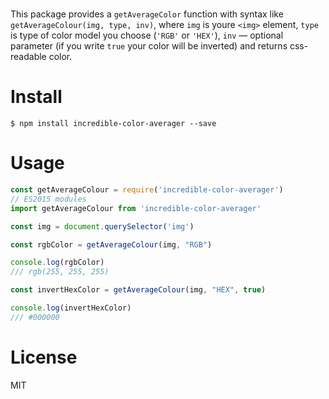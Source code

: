 #

This package provides a ```getAverageColor``` function with syntax like ```getAverageColour(img, type, inv)```, where ```img``` is youre ```<img>``` element, ```type``` is type of color model you choose (```'RGB'``` or ```'HEX'```), ```inv``` — optional parameter (if you write ```true``` your color will be inverted) and returns css-readable color.

# Install

```shell
$ npm install incredible-color-averager --save
```
# Usage

```javascript
const getAverageColour = require('incredible-color-averager')
// ES2015 modules
import getAverageColour from 'incredible-color-averager'

const img = document.querySelector('img')

const rgbColor = getAverageColour(img, "RGB")

console.log(rgbColor)
/// rgb(255, 255, 255)

const invertHexColor = getAverageColour(img, "HEX", true)

console.log(invertHexColor)
/// #000000
```
# License

MIT